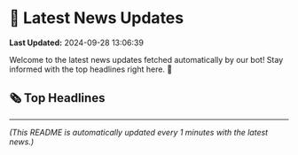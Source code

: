 # 📰 Latest News Updates
**Last Updated:** 2024-09-28 13:06:39

Welcome to the latest news updates fetched automatically by our bot! Stay informed with the top headlines right here. 🚀

## 🗞️ Top Headlines

---
*(This README is automatically updated every 1 minutes with the latest news.)*
